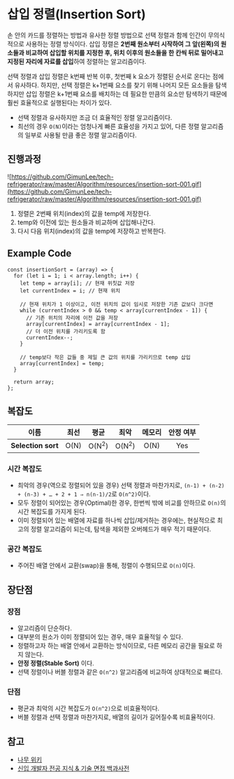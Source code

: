 # 삽입 정렬(Insertion Sort)

손 안의 카드를 정렬하는 방법과 유사한 정렬 방법으로 선택 정렬과 함께 인간이 무의식적으로 사용하는 정렬 방식이다. 삽입 정렬은 **2번째 원소부터 시작하여 그 앞(왼쪽)의 원소들과 비교하여 삽입할 위치를 지정한 후, 위치 이후의 원소들을 한 칸씩 뒤로 밀어내고 지정된 자리에 자료를 삽입**하여 정렬하는 알고리즘이다.

선택 정렬과 삽입 정렬은 k번째 반복 이후, 첫번째 k 요소가 정렬된 순서로 온다는 점에서 유사하다. 하지만, 선택 정렬은 k+1번째 요소를 찾기 위해 나머지 모든 요소들을 탐색하지만 삽입 정렬은 k+1번째 요소를 배치하는 데 필요한 만큼의 요소만 탐색하기 때문에 훨씬 효율적으로 실행된다는 차이가 있다.

- 선택 정렬과 유사하지만 조금 더 효율적인 정렬 알고리즘이다.
- 최선의 경우 `O(N)`이라는 엄청나게 빠른 효율성을 가지고 있어, 다른 정렬 알고리즘의 일부로 사용될 만큼 좋은 정렬 알고리즘이다.

## 진행과정

![https://github.com/GimunLee/tech-refrigerator/raw/master/Algorithm/resources/insertion-sort-001.gif](https://github.com/GimunLee/tech-refrigerator/raw/master/Algorithm/resources/insertion-sort-001.gif)

1. 정렬은 2번째 위치(index)의 값을 temp에 저장한다.
2. temp와 이전에 있는 원소들과 비교하며 삽입해나간다.
3. 다시 다음 위치(index)의 값을 temp에 저장하고 반복한다.

## Example Code

```tsx
const insertionSort = (array) => {
  for (let i = 1; i < array.length; i++) {
    let temp = array[i]; // 현재 위칫값 저장
    let currentIndex = i; // 현재 위치

    // 현재 위치가 1 이상이고, 이전 위치의 값이 임시로 저장한 기존 값보다 크다면
    while (currentIndex > 0 && temp < array[currentIndex - 1]) {
      // 기존 위치의 자리에 이전 값을 저장
      array[currentIndex] = array[currentIndex - 1];
      // 더 이전 위치를 가리키도록 함
      currentIndex--;
    }

    // temp보다 작은 값들 중 제일 큰 값의 위치를 가리키므로 temp 삽입
    array[currentIndex] = temp;
  }

  return array;
};
```

## 복잡도

| 이름               | 최선 |       평균       |       최악       | 메모리 | 안정 여부 |
| ------------------ | :--: | :--------------: | :--------------: | :----: | :-------: |
| **Selection sort** | O(N) | O(N<sup>2</sup>) | O(N<sup>2</sup>) |  O(N)  |    Yes    |

### 시간 복잡도

- 최악의 경우(역으로 정렬되어 있을 경우) 선택 정렬과 마찬가지로, `(n-1) + (n-2) + (n-3) + … + 2 + 1 ⇒ n(n-1)/2`로 `O(n^2)`이다.
- 모두 정렬이 되어있는 경우(Optimal)한 경우, 한번씩 밖에 비교를 안하므로 `O(n)`의 시간 복잡도를 가지게 된다.
- 이미 정렬되어 있는 배열에 자료를 하나씩 삽입/제거하는 경우에는, 현실적으로 최고의 정렬 알고리즘이 되는데, 탐색을 제외한 오버헤드가 매우 적기 때문이다.

### 공간 복잡도

- 주어진 배열 안에서 교환(swap)을 통해, 정렬이 수행되므로 `O(n)`이다.

## 장단점

### 장점

- 알고리즘이 단순하다.
- 대부분의 원소가 이미 정렬되어 있는 경우, 매우 효율적일 수 있다.
- 정렬하고자 하는 배열 안에서 교환하는 방식이므로, 다른 메모리 공간을 필요로 하지 않는다.
- **안정 정렬(Stable Sort)** 이다.
- 선택 정렬이나 버블 정렬과 같은 `O(n^2)` 알고리즘에 비교하여 상대적으로 빠르다.

### 단점

- 평균과 최악의 시간 복잡도가 `O(n^2)`으로 비효율적이다.
- 버블 정렬과 선택 정렬과 마찬가지로, 배열의 길이가 길어질수록 비효율적이다.

## 참고

- [나무 위키](https://namu.wiki/w/%EC%A0%95%EB%A0%AC%20%EC%95%8C%EA%B3%A0%EB%A6%AC%EC%A6%98#s-2.2.3)
- [신입 개발자 전공 지식 & 기술 면접 백과사전](https://gyoogle.dev/blog/algorithm/Bubble%20Sort.html)
